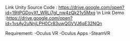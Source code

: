 Link Unity Source Code : https://drive.google.com/open?id=19ltPGDoyXf_WRLi7gI_nw4zQk21v5Mxg \n
Link Demo :https://drive.google.com/open?id=1vsAy2uNnjLPH0Cr83uwQGVVJ6qE32NQn

Requirement:
-Oculus VR
-Oculus Apps
-SteamVR
